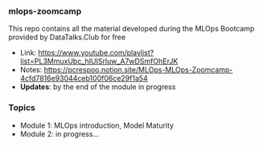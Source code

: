### mlops-zoomcamp
This repo contains all the material developed during the MLOps Bootcamp provided by DataTalks.Club for free
- Link: https://www.youtube.com/playlist?list=PL3MmuxUbc_hIUISrluw_A7wDSmfOhErJK
- Notes: https://pcrespoo.notion.site/MLOps-MLOps-Zoomcamp-4cfd7816e93044ceb100f06ce29f1a54
- **Updates**: by the end of the module in progress


### Topics
- Module 1: MLOps introduction, Model Maturity
- Module 2: in progress...